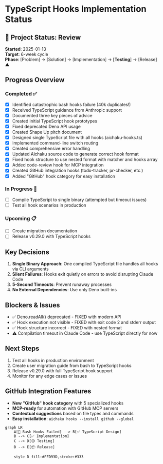 # TypeScript Hooks Implementation Status

## 🌳 Project Status: Review

**Started**: 2025-01-13\
**Target**: 6-week cycle\
**Phase**: [Problem] → [Solution] → [Implementation] → [**Testing**] → [Release] ▲

## Progress Overview

### Completed ✅

- [x] Identified catastrophic bash hooks failure (40k duplicates!)
- [x] Received TypeScript guidance from Anthropic support
- [x] Documented three key pieces of advice
- [x] Created initial TypeScript hook prototypes
- [x] Fixed deprecated Deno API usage
- [x] Created Shape Up pitch document
- [x] Designed single TypeScript file with all hooks (aichaku-hooks.ts)
- [x] Implemented command-line switch routing
- [x] Created comprehensive error handling
- [x] Updated Aichaku source code to generate correct hook format
- [x] Fixed hook structure to use nested format with matcher and hooks array
- [x] Added code-review hook for MCP integration
- [x] Created GitHub integration hooks (todo-tracker, pr-checker, etc.)
- [x] Added "GitHub" hook category for easy installation

### In Progress 🔄

- [ ] Compile TypeScript to single binary (attempted but timeout issues)
- [ ] Test all hook scenarios in production

### Upcoming 📋

- [ ] Create migration documentation
- [ ] Release v0.29.0 with TypeScript hooks

## Key Decisions

1. **Single Binary Approach**: One compiled TypeScript file handles all hooks via CLI arguments
2. **Silent Failures**: Hooks exit quietly on errors to avoid disrupting Claude Code
3. **5-Second Timeouts**: Prevent runaway processes
4. **No External Dependencies**: Use only Deno built-ins

## Blockers & Issues

- ✅ Deno.readAll() deprecated - FIXED with modern API
- ✅ Hook execution not visible - FIXED with exit code 2 and stderr output
- ✅ Hook structure incorrect - FIXED with nested format
- ⚠️ Compilation timeout in Claude Code - use TypeScript directly for now

## Next Steps

1. Test all hooks in production environment
2. Create user migration guide from bash to TypeScript hooks
3. Release v0.29.0 with full TypeScript hook support
4. Monitor for any edge cases or issues

## GitHub Integration Features

- **New "GitHub" hook category** with 5 specialized hooks
- **MCP-ready** for automation with GitHub MCP servers
- **Contextual suggestions** based on file types and commands
- **Easy installation**: `aichaku hooks --install github --global`

```mermaid
graph LR
    A[🔴 Bash Hooks Failed] --> B[✅ TypeScript Design]
    B --> C[✅ Implementation]
    C --> D[🟡 Testing]
    D --> E[📦 Release]

    style D fill:#FFD93D,stroke:#333
```
